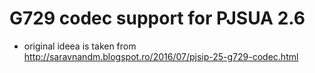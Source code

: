 # G729 codec support for PJSUA 2.6

- original ideea is taken from
http://saravnandm.blogspot.ro/2016/07/pjsip-25-g729-codec.html

